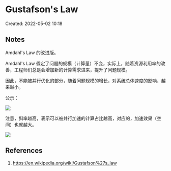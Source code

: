 # Gustafson's Law

Created: 2022-05-02 10:18

## Notes

Amdahl's Law 的改进版。

Amdahl's Law 假定了问题的规模（计算量）不变，实际上，随着资源利用率的改善，工程师们总是会增加新的计算需求进来，提升了问题规模。

因此，不能被并行优化的部分，随着问题规模的增长，对系统总体速度的影响，越来越小。

公示：

![](https://tva1.sinaimg.cn/large/e6c9d24egy1h1t9udrvvpj20q4083gm9.jpg)

注意，斜率越高，表示可以被并行加速的计算占比越高，对应的，加速效果（空间）也就越大。

![](https://tva1.sinaimg.cn/large/e6c9d24egy1h1t9sdzetbj20qz0j0ac6.jpg)

## References

1. https://en.wikipedia.org/wiki/Gustafson%27s_law
